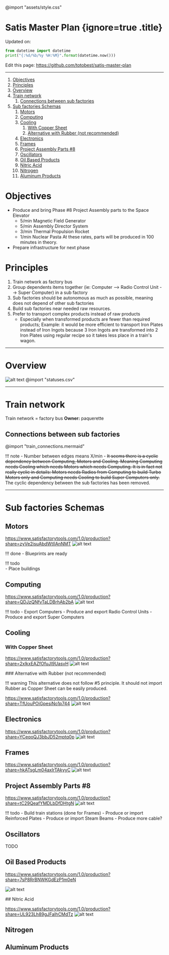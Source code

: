@import "assets/style.css"

# Satis Master Plan  {ignore=true .title}


Updated on:
```python {cmd=true,output="html",hide}
from datetime import datetime
print("{:%d/%b/%y %H:%M}".format(datetime.now()))
```

Edit this page: https://github.com/totobest/satis-master-plan

----




<!-- @import "[TOC]" {cmd="toc" depthFrom=1 depthTo=6 orderedList=true} -->

<!-- code_chunk_output -->

1. [Objectives](#objectives)
2. [Principles](#principles)
3. [Overview](#overview)
4. [Train network](#train-network)
    1. [Connections between sub factories](#connections-between-sub-factories)
5. [Sub factories Schemas](#sub-factories-schemas)
    1. [Motors](#motors)
    2. [Computing](#computing)
    3. [Cooling](#cooling)
        1. [With Copper Sheet](#with-copper-sheet)
        2. [Alternative with Rubber (not recommended)](#alternative-with-rubber-not-recommended)
    4. [Electronics](#electronics)
    5. [Frames](#frames)
    6. [Project Assembly Parts #8](#project-assembly-parts-8)
    7. [Oscillators](#oscillators)
    8. [Oil Based Products](#oil-based-products)
    9. [Nitric Acid](#nitric-acid)
    10. [Nitrogen](#nitrogen)
    11. [Aluminum Products](#aluminum-products)

<!-- /code_chunk_output -->



# Objectives

- Produce and bring Phase #8 Project Assembly parts to the Space Elevator    
    - 5/min Magnetic Field Generator    
    - 5/min Assembly Director System
    - 3/min Thermal Propulsion Rocket
    - 1/min Nuclear Pasta
    At these rates, parts will be produced in 100 minutes in theory.
- Prepare infrastructure for next phase

# Principles

1) Train network as factory bus
1) Group dependents items together (ie: Computer --> Radio Control Unit --> Super Computer) in a sub factory
1) Sub factories should be autonomous as much as possible, meaning does not depend of other sub factories
1) Build sub factories near needed raw resources.
1) Prefer to transport complex products instead of raw products
    - Especially when transformed products are fewer than required products;
    Example: it would be more efficient to transport Iron Plates instead of Iron Ingots because 3 Iron Ingots are transformed into 2 Iron Plates using regular recipe so it takes less place in a train's wagon.


---

# Overview

![alt text](assets/map_v3.png)
@import "statuses.csv"




---
# Train network

Train network = factory bus
**Owner:** paquerette

## Connections between sub factories


@import "train_connections.mermaid"


!!! note
    - Number between edges means X/min
    - ~~It seems there is a cyclic dependency between Computing, Motors and Cooling. Meaning Computing needs Cooling which needs Motors which needs Computing.
    It is in fact not really cyclic in details: Motors needs Radios from Computing to build Turbo Motors only and Computing needs Cooling to build Super Computers only.~~
    The cyclic dependency between the sub factories has been removed.
    


---

# Sub factories Schemas

## Motors

https://www.satisfactorytools.com/1.0/production?share=zyVe2isuAbdWtIlAnNMT
![alt text](assets/motors_v2.png)


!!! done
    - Blueprints are ready


!!! todo    
    - Place buildings

## Computing
https://www.satisfactorytools.com/1.0/production?share=QDJzQNfvTaLDBrhAb2bA
![alt text](assets/computing_v3.png)

!!! todo
    - Export Computers
    - Produce and export Radio Control Units
    - Produce and export Super Computers

## Cooling


### With Copper Sheet

https://www.satisfactorytools.com/1.0/production?share=2xlkxEAZfOfuJl9UasvH
![alt text](assets/cooling_v4.png)

### Alternative with Rubber (not recommended)

!!! warning
    This alternative does not follow #5 principle.
    It should not import Rubber as Copper Sheet can be easily produced.


https://www.satisfactorytools.com/1.0/production?share=TfUouPOiGpesiNo1p744
![alt text](assets/cooling_v2.png)


## Electronics
https://www.satisfactorytools.com/1.0/production?share=YCeqoQJ3bbJD52mptq0p
![alt text](assets/electronics_v2.png)

## Frames
https://www.satisfactorytools.com/1.0/production?share=hkATsgLm04axIrTAkyyC
![alt text](assets/frames2.png)


## Project Assembly Parts #8
https://www.satisfactorytools.com/1.0/production?share=tC29QeafYMDLbDfDHtgN
![alt text](assets/pap8_v2.png)

!!! todo
    - Build train stations (done for Frames)
    - Produce or import Reinforced Plates
    - Produce or import Steam Beams
    - Produce more cable?

## Oscillators

TODO



## Oil Based Products

https://www.satisfactorytools.com/1.0/production?share=7sP8RrBNWKGdEzP1m0eN

![alt text](assets/oil_v2.png)



## Nitric Acid

https://www.satisfactorytools.com/1.0/production?share=UL923Lh89gJFaIhCMdTz
![alt text](assets/nitric.png)


## Nitrogen

## Aluminum Products